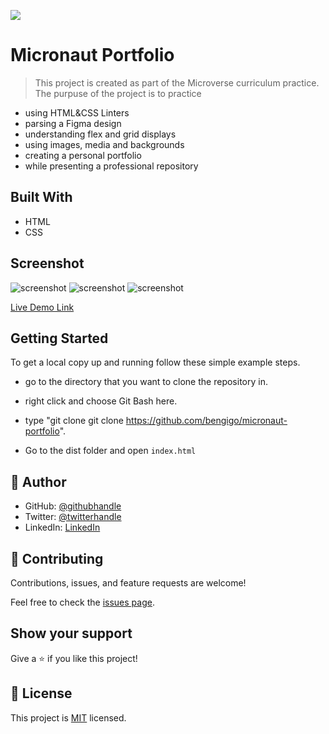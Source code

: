 ![](https://img.shields.io/badge/Microverse-blueviolet)

# Micronaut Portfolio

> This project is created as part of the Microverse curriculum practice. The purpuse of the project is to practice
- using HTML&CSS Linters
- parsing a Figma design
- understanding flex and grid displays
- using images, media and backgrounds
- creating a personal portfolio
- while presenting a professional repository


## Built With

- HTML
- CSS

## Screenshot

<img src="portfolio-images/portfolio-introduction.png" alt="screenshot">

<img src="portfolio-images/portfolio-project.png" alt="screenshot">

<img src="portfolio-images/portfolio-about.png" alt="screenshot">


[Live Demo Link](preview.png)


## Getting Started


To get a local copy up and running follow these simple example steps.


- go to the directory that you want to clone the repository in.

- right click and choose Git Bash here.

- type "git clone git clone https://github.com/bengigo/micronaut-portfolio".

- Go to the dist folder and open `index.html`


## 👤 **Author**

- GitHub: [@githubhandle](https://github.com/bengigo)
- Twitter: [@twitterhandle](https://twitter.com/bengi_gb)
- LinkedIn: [LinkedIn](https://www.linkedin.com/in/bengi-g-03b883199/)


## 🤝 Contributing

Contributions, issues, and feature requests are welcome!

Feel free to check the [issues page](../../issues/).

## Show your support

Give a ⭐️ if you like this project!


## 📝 License

This project is [MIT](./MIT.md) licensed.

